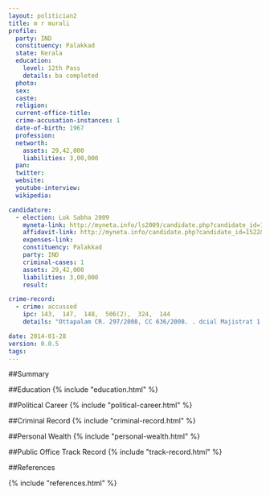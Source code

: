 ```yaml
---
layout: politician2
title: m r murali
profile: 
  party: IND
  constituency: Palakkad
  state: Kerala
  education: 
    level: 12th Pass
    details: ba completed
  photo: 
  sex: 
  caste: 
  religion: 
  current-office-title: 
  crime-accusation-instances: 1
  date-of-birth: 1967
  profession: 
  networth: 
    assets: 29,42,000
    liabilities: 3,00,000
  pan: 
  twitter: 
  website: 
  youtube-interview: 
  wikipedia: 

candidature: 
  - election: Lok Sabha 2009
    myneta-link: http://myneta.info/ls2009/candidate.php?candidate_id=1522
    affidavit-link: http://myneta.info/candidate.php?candidate_id=1522&scan=original
    expenses-link: 
    constituency: Palakkad 
    party: IND
    criminal-cases: 1
    assets: 29,42,000
    liabilities: 3,00,000
    result:  

crime-record: 
  - crime: accussed
    ipc: 143,  147,  148,  506(2),  324,  144
    details: "Ottapalam CR. 297/2008, CC 636/2008. . dcial Majistrat 1 classMagistratcourt" 

date: 2014-01-28
version: 0.0.5
tags: 
---
```

##Summary


##Education
{% include "education.html" %}


##Political Career
{% include "political-career.html" %}


##Criminal Record
{% include "criminal-record.html" %}


##Personal Wealth
{% include "personal-wealth.html" %}


##Public Office Track Record
{% include "track-record.html" %}


##References


{% include "references.html" %}